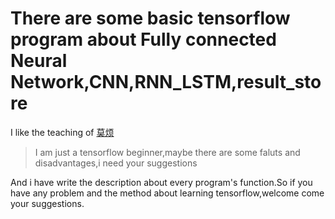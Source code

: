 # There are some basic tensorflow program about Fully connected Neural Network,CNN,RNN_LSTM,result_store

I like the teaching of [莫烦](https://morvanzhou.github.io/tutorials/machine-learning/tensorflow/) 

 > I am just a tensorflow beginner,maybe there are some faluts and disadvantages,i need your suggestions

 And i have write the description about every program's function.So if you have any problem and the method about learning tensorflow,welcome come your suggestions. 
